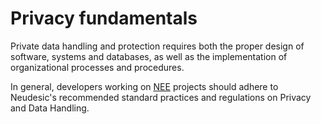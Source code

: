 # Privacy fundamentals

Private data handling and protection requires both the proper design of software,
systems and databases, as well as the implementation of organizational processes and procedures.

In general, developers working on [NEE](../../NEE.md) projects should adhere to Neudesic's recommended standard practices and regulations on Privacy and Data Handling.